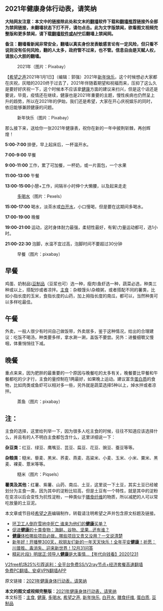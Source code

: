  <h2>2021年健康身体行动表，请笑纳</h2> <p class="notice"><b>大陆网友注意：本文中的链接除此处和文末的<a href="https://github.com/bannedbook/fanqiang" >翻墙</a>软件下载和<a href="https://github.com/killgcd/justmysocks/blob/master/README.md">翻墙推荐</a>链接外全部为禁网链接，未翻墙状态下打不开，请勿点击。此为文字版禁闻，欲看图文视频完整版和更多禁闻，请下载<a href="https://github.com/bannedbook/fanqiang">翻墙软件或APP</a>后翻墙上禁闻网。</p><p>备注：翻墙看新闻非常安全，翻墙以真实身份发表敏感言论有一定风险，但只看不说则没有任何风险，翻的人太多，政府管不过来，也不管。信息自由是天赋人权，请放心大胆的翻墙。</b></p>  <div class="entry"> <figure><figcaption>2021年（图片：Pixabay）</figcaption></figure> <p>【<span class='wp_keywordlink_affiliate'><a href="https://www.soundofhope.org" title="希望之声" target="_blank">希望之声</a></span>2021年1月1日】（编辑：郭强）2021年<a href="https://www.bannedbook.org/bnews/tag/%E6%96%B0%E5%B9%B4%E5%BF%AB%E4%B9%90/" class="st_tag internal_tag" rel="tag" title="标签 新年快乐 下的日志">新年快乐</a>，这个时候想必大家都在庆祝，灰暗的2020终于过去了，2021年伴随着期望和祝福而来，压抑了这么久是要好好庆祝一下，这个时候本不应该拿<a href="https://www.bannedbook.org/bnews/tag/%e5%81%a5%e5%ba%b7/" class="st_tag internal_tag" rel="tag" title="标签 健康 下的日志">健康</a>方面的建议来扫兴，但是这个话还是要说，毕竟，疫情还在继续，健康也是2021年重要的主题，慢性疾病也仍然呈上升的趋势，所以在2021年的伊始，我们还是希望，大家在开心庆祝娱乐的同时，依旧能够兼顾健康的问题。</p> <figure><figcaption>新年快乐（图片：Pixabay）</figcaption></figure> <p>那么接下来，送给你一张2021年健康表，祝你在新的一年中披荆斩棘，再创辉煌！</p> <p><strong>5:00-7:00 </strong>排便，早上起床后，一杯温开水。</p> <p><strong>7:00-9:00 </strong>早餐</p> <p><strong>9:00-11:00 </strong>工作，累了可加餐，一杯奶，或一片面包，一个水果</p>  <p><strong>11:00-13:00</strong> 午餐</p> <p><strong>13:00-15:00</strong>小憩+工作，间隔半小时伸个大懒腰，以及起来走走</p> <figure><figcaption><a href="https://www.bannedbook.org/bnews/tag/%E5%A4%9A%E5%96%9D%E6%B0%B4/" class="st_tag internal_tag" rel="tag" title="标签 多喝水 下的日志">多喝水</a>（图片：Pexels）</figcaption></figure> <p><strong>15:00-17:00 </strong>喝水，淡茶水或<a href="https://www.bannedbook.org/bnews/tag/%E7%99%BD%E5%BC%80%E6%B0%B4/" class="st_tag internal_tag" rel="tag" title="标签 白开水 下的日志">白开水</a>，小口慢喝，但是要在这期间多喝水。</p> <p><strong>17:00-19:00</strong> 晚餐</p> <p><strong>19:00-21:00 </strong>运动，这时身体耐力最强，柔韧性最好，有氧\力量运动都可，选1小时。</p>  <p><strong>21:00-22:30 </strong>泡脚，水温不宜过高，泡脚时间不要超过30分钟</p> <figure><figcaption>早餐（图片：pixabay）</figcaption></figure> <h2>早餐</h2> <p>鸡蛋、奶制品\<a href="https://www.bannedbook.org/bnews/tag/%E8%B1%86%E5%88%B6%E5%93%81/" class="st_tag internal_tag" rel="tag" title="标签 豆制品 下的日志">豆制品</a>（豆浆也可）选一种，瘦肉\鱼虾选一种，蔬菜必选，种类三种或以上，搭配炒或者凉拌。<a href="https://www.bannedbook.org/bnews/tag/%e4%b8%bb%e9%a3%9f/" class="st_tag internal_tag" rel="tag" title="标签 主食 下的日志">主食</a>：杂粮馒头\杂粮粥，或者搭配不同的薯类，比如小指长度的玉米，食指长度的山药，加上拇指长度的南瓜，都可以，当然种类可以多样吃最佳。</p> <h2>午餐</h2> <p>外卖，一般人很少有时间自己做饭带，外卖居多，鉴于这种情况，给出的合理建议：吃饭不喝汤，种类要多样，拿水涮一涮，盖饭不要尝。另外：进餐细嚼又慢咽，体重悄悄往下减。</p> <h2>晚餐</h2> <p>重点来来，因为肥胖的最重要的一个原因与晚餐吃的太多有关，晚餐要比早餐和午餐都吃的少才行，主食的量控制在1两最好，如果晚上运动。建议富含<a href="https://www.bannedbook.org/bnews/tag/%E8%9B%8B%E7%99%BD%E8%B4%A8/" class="st_tag internal_tag" rel="tag" title="标签 蛋白质 下的日志">蛋白质</a>的食物，比如肉类或鱼虾可以相对多一些，另外就是蔬菜选择5种以上，焯水拌或者凉拌。</p> <figure><figcaption>蒸鱼（图片：pixabay）</figcaption></figure> <h2>注：</h2> <p>主食的选择，这里给列举一下，因为很多人吃主食的时候，往往不知道应该选择什么，并且有的人不明白主食都包含什么，这里详细说一下：</p>  <p><strong>杂豆类：</strong>红豆、绿豆、鹰嘴豆、芸豆、扁豆、花豆、豌豆、蚕豆等等。</p> <p><strong>杂粮类：</strong>糙米、藜麦、黑米、荞麦、燕麦、高粱米、小麦、玉米、小米、粟米、黑麦、裸麦、薏米等等。</p> <figure><figcaption>糙米（图片：Piqsels）</figcaption></figure> <p><strong>薯类及其他：</strong>红薯、紫薯、山药、南瓜、土豆，这里说一下土豆，其实土豆已经被划分为主食一类，因为其中的淀粉比较高，但是土豆有一个特性，就是其中的淀粉在变凉以后会变性为抗性淀粉，一种类似于<a href="https://www.bannedbook.org/bnews/tag/%E8%86%B3%E9%A3%9F%E7%BA%A4%E7%BB%B4/" class="st_tag internal_tag" rel="tag" title="标签 膳食纤维 下的日志">膳食纤维</a>的物质，所以减肥的人可以常吃放量的土豆泥。</p> <p>本文章或节目经<a href="https://www.bannedbook.org/bnews/tag/%e5%b8%8c%e6%9c%9b%e4%b9%8b%e5%a3%b0/" class="st_tag internal_tag" rel="tag" title="标签 希望之声 下的日志">希望之声</a>编辑制作，转载请注明希望之声并包含原文标题及链接。</p> <ul class='op-related-articles' title='相关阅读'> <li><a href='https://www.bannedbook.org/bnews/baitai/20210101/1459152.html' target='_blank'>环卫工人倒在雪地中死亡 谁来为他们的<b>健康</b>买单？</a></li> <li><a href='https://www.bannedbook.org/bnews/health/20210101/1458970.html' target='_blank'>促进<b>健康</b>的十类食物：海鲜、谷物、坚果…还有谁？</a></li> <li><a href='https://www.bannedbook.org/bnews/health/20210101/1458968.html' target='_blank'><b>健康</b>体检哪些项目必做，哪些项目又贵又没用？一文说清楚</a></li> <li><a href='https://www.bannedbook.org/bnews/bannedvideo/20210101/1458858.html' target='_blank'>新年好！开播整300天，祝朋友们新的一年天天快乐！全年平安<b>健康</b>！祈愿：川普胜、毒消失、迎来新世界！12月31问答</a></li> <li><a href='https://www.bannedbook.org/bnews/taiwannews/20201231/1458669.html' target='_blank'>精彩片段》明居正:领导人<b>健康</b>是大事情...【年代向钱看】20201231</a></li> </ul> <p class="texttj"> <a href="https://github.com/bannedbook/fanqiang/wiki/V2ray%E6%9C%BA%E5%9C%BA" target="_blank">V2free机场25%引荐返利：全平台免费SS/V2ray节点+经济套餐高速翻墙</a><br/> <a href="https://github.com/bannedbook/fanqiang/wiki/%E7%A6%81%E9%97%BB%E7%BD%91%E5%AE%89%E5%8D%93%E7%BF%BB%E5%A2%99%E6%96%B0%E9%97%BBAPP" target="_blank">免费PC翻墙、安卓VPN翻墙APP</a></p><p>原文链接：<a class="src_link"  href="https://www.soundofhope.org/post/459425" target="_blank">2021年健康身体行动表，请笑纳</a></p> <a name='sharetosocial'></a>       <div><b>本文的图文或视频完整版</b>：<a href='https://www.bannedbook.org/bnews/comments/20210102/1459389.html'>2021年健康身体行动表，请笑纳</a></div>  </div><!--END ENTRY--> <div class="postfooter"> <div>本文标签：<a href="https://www.bannedbook.org/bnews/tag/%e4%b8%bb%e9%a3%9f/" rel="tag">主食</a>, <a href="https://www.bannedbook.org/bnews/tag/%e5%81%a5%e5%ba%b7/" rel="tag">健康</a>, <a href="https://www.bannedbook.org/bnews/tag/%E5%A4%9A%E5%96%9D%E6%B0%B4/" rel="tag">多喝水</a>, <a href="https://www.bannedbook.org/bnews/tag/%e5%b8%8c%e6%9c%9b%e4%b9%8b%e5%a3%b0/" rel="tag">希望之声</a>, <a href="https://www.bannedbook.org/bnews/tag/%E6%96%B0%E5%B9%B4%E5%BF%AB%E4%B9%90/" rel="tag">新年快乐</a>, <a href="https://www.bannedbook.org/bnews/tag/%E7%99%BD%E5%BC%80%E6%B0%B4/" rel="tag">白开水</a>, <a href="https://www.bannedbook.org/bnews/tag/%E8%86%B3%E9%A3%9F%E7%BA%A4%E7%BB%B4/" rel="tag">膳食纤维</a>, <a href="https://www.bannedbook.org/bnews/tag/%E8%9B%8B%E7%99%BD%E8%B4%A8/" rel="tag">蛋白质</a>, <a href="https://www.bannedbook.org/bnews/tag/%E8%B1%86%E5%88%B6%E5%93%81/" rel="tag">豆制品</a></div>  </div><!--END POSTFOOTER--> 